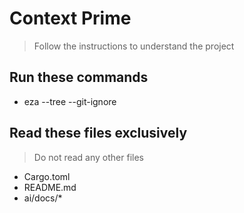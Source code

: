 # Context Prime

> Follow the instructions to understand the project

## Run these commands

- eza --tree --git-ignore

## Read these files exclusively

> Do not read any other files

- Cargo.toml
- README.md
- ai/docs/*
